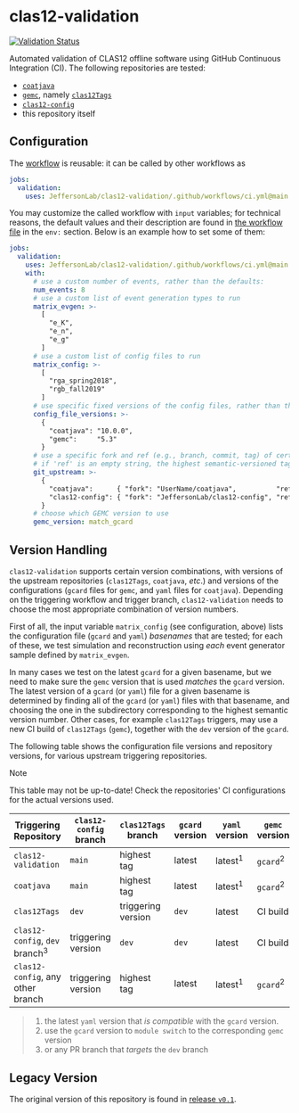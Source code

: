 # clas12-validation

[![Validation Status](https://github.com/JeffersonLab/clas12-validation/actions/workflows/ci.yml/badge.svg)](https://github.com/JeffersonLab/clas12-validation/actions/workflows/ci.yml)

Automated validation of CLAS12 offline software using GitHub Continuous Integration (CI). The following repositories are tested:
- [`coatjava`](https://github.com/JeffersonLab/coatjava)
- [`gemc`](https://github.com/gemc), namely [`clas12Tags`](https://github.com/gemc/clas12Tags)
- [`clas12-config`](https://github.com/JeffersonLab/clas12-config)
- this repository itself

## Configuration

The [workflow](.github/workflows/ci.yml) is reusable: it can be called by other workflows as
```yaml
jobs:
  validation:
    uses: JeffersonLab/clas12-validation/.github/workflows/ci.yml@main
```

You may customize the called workflow with `input` variables; for technical reasons, the default
values and their description are found in [the workflow file](/.github/workflows/ci.yml) in the `env:`
section. Below is an example how to set some of them:
```yaml
jobs:
  validation:
    uses: JeffersonLab/clas12-validation/.github/workflows/ci.yml@main
    with:
      # use a custom number of events, rather than the defaults:
      num_events: 8
      # use a custom list of event generation types to run
      matrix_evgen: >-
        [
          "e_K",
          "e_n",
          "e_g"
        ]
      # use a custom list of config files to run
      matrix_config: >-
        [
          "rga_spring2018",
          "rgb_fall2019"
        ]
      # use specific fixed versions of the config files, rather than the default (latest) versions (JSON string):
      config_file_versions: >-
        {
          "coatjava": "10.0.0",
          "gemc":     "5.3"
        }
      # use a specific fork and ref (e.g., branch, commit, tag) of certain repositories (JSON string);
      # if 'ref' is an empty string, the highest semantic-versioned tag will be used
      git_upstream: >-
        {
          "coatjava":      { "fork": "UserName/coatjava",          "ref": "feature-branch"   },
          "clas12-config": { "fork": "JeffersonLab/clas12-config", "ref": "new-config-files" }
        }
      # choose which GEMC version to use
      gemc_version: match_gcard
```

## Version Handling

`clas12-validation` supports certain version combinations, with versions of the upstream repositories (`clas12Tags`, `coatjava`, _etc_.) and
versions of the configurations (`gcard` files for `gemc`, and `yaml` files for `coatjava`). Depending on the triggering workflow and trigger
branch, `clas12-validation` needs to choose the most appropriate combination of version numbers.

First of all, the input variable `matrix_config` (see configuration, above) lists the configuration file (`gcard` and `yaml`) _basenames_ that are tested; for each of these,
we test simulation and reconstruction using _each_ event generator sample defined by `matrix_evgen`.

In many cases we test on the latest `gcard` for a given basename, but we need to make sure the `gemc` version that is used _matches_ the `gcard` version.
The latest version of a `gcard` (or `yaml`) file for a given basename is determined by finding all of the `gcard` (or `yaml`) files with that
basename, and choosing the one in the subdirectory corresponding to the highest semantic version number.
Other cases, for example `clas12Tags` triggers, may use a new CI build of `clas12Tags` (`gemc`), together with the `dev` version of the `gcard`.

The following table shows the configuration file versions and repository versions, for various upstream triggering repositories.

> [!NOTE]
> This table may not be up-to-date! Check the repositories' CI configurations for the actual versions used.

| Triggering Repository                     | `clas12-config` branch | `clas12Tags` branch | `gcard` version | `yaml` version     | `gemc` version      | `coatjava` version |
| ---                                       | ---                    | ---                 | ---             | ---                | ---                 | ---                |
| `clas12-validation`                       | `main`                 | highest tag         | latest          | latest<sup>1</sup> | `gcard`<sup>2</sup> | `development`      |
| `coatjava`                                | `main`                 | highest tag         | latest          | latest<sup>1</sup> | `gcard`<sup>2</sup> | triggering version |
| `clas12Tags`                              | `dev`                  | triggering version  | `dev`           | latest             | CI build            | latest             |
| `clas12-config`, `dev` branch<sup>3</sup> | triggering version     | `dev`               | `dev`           | latest             | CI build            | `development`      |
| `clas12-config`, any other branch         | triggering version     | highest tag         | latest          | latest<sup>1</sup> | `gcard`<sup>2</sup> | `development`      |

> 1. the latest `yaml` version that _is compatible_ with the `gcard` version.
> 2. use the `gcard` version to `module switch` to the corresponding `gemc` version
> 3. or any PR branch that _targets_ the `dev` branch

## Legacy Version
The original version of this repository is found in [release `v0.1`](https://github.com/JeffersonLab/clas12-validation/releases/tag/v0.1).
